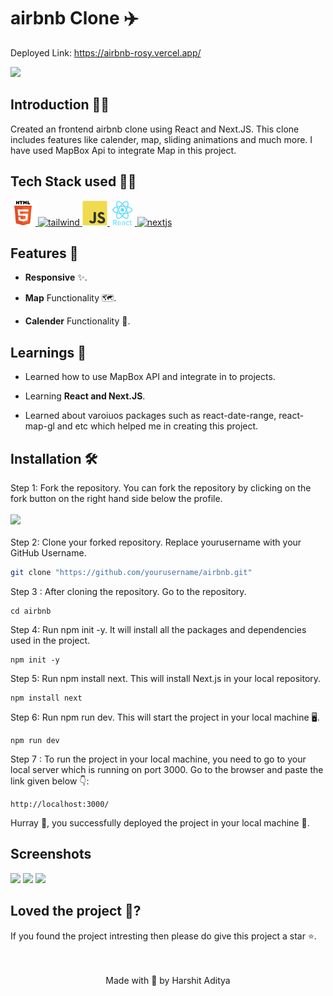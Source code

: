 # airbnb Clone ✈️ 

Deployed Link: https://airbnb-rosy.vercel.app/

<img src="https://raw.githubusercontent.com/HarshitAditya27/Pictures-for-Projects/master/Screenshot%20(1411).png?token=ARCJSM5KKUJPUT6HVXNHFVLBLSYDK">

## Introduction 🐱‍💻
Created an frontend airbnb clone using React and Next.JS. This clone includes features like calender, map, sliding animations and much more. I have used MapBox Api to integrate Map in this project. 

## Tech Stack used 👨‍💻
<p align="left"> 
  <a href="https://www.w3.org/html/" target="_blank"> <img src="https://raw.githubusercontent.com/devicons/devicon/master/icons/html5/html5-original-wordmark.svg" alt="html5" width="40" height="40"/> </a><a href="https://tailwindcss.com/" target="_blank"> <img src="https://www.vectorlogo.zone/logos/tailwindcss/tailwindcss-icon.svg" alt="tailwind" width="40" height="40"/> </a><a href="https://developer.mozilla.org/en-US/docs/Web/JavaScript" target="_blank"> <img src="https://raw.githubusercontent.com/devicons/devicon/master/icons/javascript/javascript-original.svg" alt="javascript" width="40" height="40"/> </a><a href="https://reactjs.org/" target="_blank"> <img src="https://raw.githubusercontent.com/devicons/devicon/master/icons/react/react-original-wordmark.svg" alt="react" width="40" height="40"/> </a> <a href="https://nextjs.org/" target="_blank"> <img src="https://cdn.worldvectorlogo.com/logos/nextjs-3.svg" alt="nextjs" width="40" height="40"/> </a>  

## Features 🧰

- **Responsive** ✨.
  
- **Map** Functionality 🗺️. 
  
- **Calender** Functionality 📅. 

## Learnings 📝
  
- Learned how to use MapBox API and integrate in to projects.
  
- Learning **React and Next.JS**. 

- Learned about varoiuos packages such as react-date-range, react-map-gl and etc which helped me in creating this project.

## Installation 🛠️
  Step 1: Fork the repository. You can fork the repository by clicking on the fork button on the right hand side below the profile.<br> <br>
<img src="https://raw.githubusercontent.com/HarshitAditya27/Pictures-for-Projects/master/Screenshot%20(1432).png?token=ARCJSM67SVMBPDPQEYOYHC3BLUNQM"> 
  <br> <br>
  Step 2: Clone your forked repository. Replace yourusername with your GitHub Username. 
  
  ```bash
git clone "https://github.com/yourusername/airbnb.git"
``` 
  Step 3 : After cloning the repository. Go to the repository. 
  
  ```
cd airbnb
``` 
  Step 4: Run npm init -y. It will install all the packages and dependencies used in the project. 
  
  ```
npm init -y 
```
  Step 5: Run npm install next. This will install Next.js in your local repository. 
  
  ```
npm install next 
``` 
  Step 6: Run npm run dev. This will start the project in your local machine 🖥️. 
  
  ```
npm run dev 
``` 
  Step 7 : To run the project in your local machine, you need to go to your local server which is running on port 3000. Go to the browser and paste the link given below 👇: 
  
  ```
 http://localhost:3000/
``` 
Hurray 🥳, you successfully deployed the project in your local machine 🎉. 
  
  ## Screenshots 
  <img src="https://raw.githubusercontent.com/HarshitAditya27/Pictures-for-Projects/master/Screenshot%20(1412).png?token=ARCJSM7Z6YYTJOQUUP7AITLBLUSNE"> 
  <img src="https://raw.githubusercontent.com/HarshitAditya27/Pictures-for-Projects/master/Screenshot%20(1416).png?token=ARCJSM3TG3G4UC5VUVJ2RLTBLUSNW"> 
  <img src="https://raw.githubusercontent.com/HarshitAditya27/Pictures-for-Projects/master/Screenshot%20(1418).png?token=ARCJSM6NBFWO2ZLJ2P677STBLUSOG"> 
  
  ## Loved the project 💖? 
  
  If you found the project intresting then please do give this project a star ⭐. 
  <br> <br> <br>
   <p align="center" width="100%">
   Made with 💖 by Harshit Aditya   
</p>
